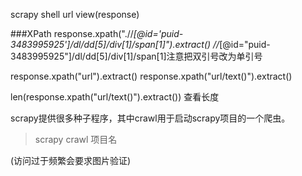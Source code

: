 scrapy shell url
view(response)



###XPath
response.xpath(".//*[@id='puid-3483995925']/dl/dd[5]/div[1]/span[1]").extract()
//*[@id="puid-3483995925"]/dl/dd[5]/div[1]/span[1]注意把双引号改为单引号

response.xpath("url").extract()
response.xpath("url/text()").extract()

len(response.xpath("url/text()").extract()) 查看长度

scrapy提供很多种子程序，其中crawl用于启动scrapy项目的一个爬虫。

>scrapy crawl 项目名

(访问过于频繁会要求图片验证)

